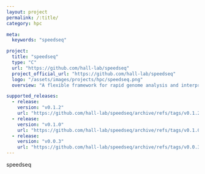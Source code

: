 ```yaml
---
layout: project
permalink: /:title/
category: hpc

meta:
  keywords: "speedseq"

project:
  title: "speedseq"
  type: "C"
  url: "https://github.com/hall-lab/speedseq"
  project_official_url: "https://github.com/hall-lab/speedseq"
  logo: "/assets/images/projects/hpc/speedseq.png"
  overview: "A flexible framework for rapid genome analysis and interpretation"

supported_releases:
  - release:
    version: "v0.1.2"
    url: "https://github.com/hall-lab/speedseq/archive/refs/tags/v0.1.2.tar.gz"
  - release:
    version: "v0.1.0"
    url: "https://github.com/hall-lab/speedseq/archive/refs/tags/v0.1.0.tar.gz"
  - release:
    version: "v0.0.3"
    url: "https://github.com/hall-lab/speedseq/archive/refs/tags/v0.0.3.tar.gz"
---
```


<p>speedseq</p>
